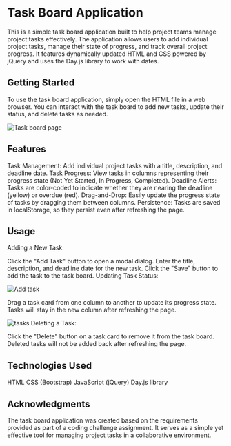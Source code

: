# Task Board Application

This is a simple task board application built to help project teams manage project tasks effectively. The application allows users to add individual project tasks, manage their state of progress, and track overall project progress. It features dynamically updated HTML and CSS powered by jQuery and uses the Day.js library to work with dates.

## Getting Started

To use the task board application, simply open the HTML file in a web browser. You can interact with the task board to add new tasks, update their status, and delete tasks as needed.

![Task board page](task-board/images/task-board-page.png)

## Features

Task Management: Add individual project tasks with a title, description, and deadline date.
Task Progress: View tasks in columns representing their progress state (Not Yet Started, In Progress, Completed).
Deadline Alerts: Tasks are color-coded to indicate whether they are nearing the deadline (yellow) or overdue (red).
Drag-and-Drop: Easily update the progress state of tasks by dragging them between columns.
Persistence: Tasks are saved in localStorage, so they persist even after refreshing the page.

## Usage

Adding a New Task:

Click the "Add Task" button to open a modal dialog.
Enter the title, description, and deadline date for the new task.
Click the "Save" button to add the task to the task board.
Updating Task Status:

![Add task](task-board/images/adding-task.png)

Drag a task card from one column to another to update its progress state.
Tasks will stay in the new column after refreshing the page.

![tasks](task-board/images/task-around-columns.png)
Deleting a Task:

Click the "Delete" button on a task card to remove it from the task board.
Deleted tasks will not be added back after refreshing the page.

## Technologies Used

HTML
CSS (Bootstrap)
JavaScript (jQuery)
Day.js library

## Acknowledgments

The task board application was created based on the requirements provided as part of a coding challenge assignment. It serves as a simple yet effective tool for managing project tasks in a collaborative environment.
